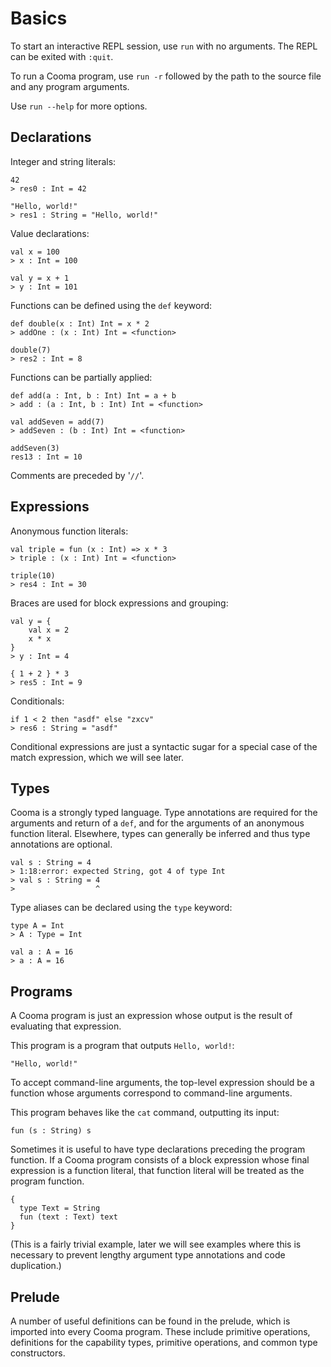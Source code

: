 # Basics

To start an interactive REPL session, use `run` with no arguments. The REPL can
be exited with `:quit`.

To run a Cooma program, use `run -r` followed by the path to the source file
and any program arguments.

Use `run --help` for more options.

## Declarations

Integer and string literals:

```
42
> res0 : Int = 42

"Hello, world!"
> res1 : String = "Hello, world!"
```

Value declarations:

```
val x = 100
> x : Int = 100

val y = x + 1
> y : Int = 101
```

Functions can be defined using the `def` keyword:

```
def double(x : Int) Int = x * 2
> addOne : (x : Int) Int = <function>

double(7)
> res2 : Int = 8
```

Functions can be partially applied:

```
def add(a : Int, b : Int) Int = a + b
> add : (a : Int, b : Int) Int = <function>

val addSeven = add(7)
> addSeven : (b : Int) Int = <function>

addSeven(3)
res13 : Int = 10
```

Comments are preceded by '`//`'.

## Expressions

Anonymous function literals:

```
val triple = fun (x : Int) => x * 3
> triple : (x : Int) Int = <function>

triple(10)
> res4 : Int = 30
```

Braces are used for block expressions and grouping:

```
val y = {
    val x = 2
    x * x
}
> y : Int = 4

{ 1 + 2 } * 3
> res5 : Int = 9
```

Conditionals:

```
if 1 < 2 then "asdf" else "zxcv"
> res6 : String = "asdf"
```

Conditional expressions are just a syntactic sugar for a special case of the
match expression, which we will see later. 

## Types

Cooma is a strongly typed language. Type annotations are required for the
arguments and return of a `def`, and for the arguments of an anonymous function
literal. Elsewhere, types can generally be inferred and thus type annotations
are optional.

```
val s : String = 4
> 1:18:error: expected String, got 4 of type Int
> val s : String = 4
>                  ^
```

Type aliases can be declared using the `type` keyword:

```
type A = Int
> A : Type = Int

val a : A = 16
> a : A = 16
```

## Programs

A Cooma program is just an expression whose output is the result of evaluating
that expression.

This program is a program that outputs `Hello, world!`:

```
"Hello, world!"
```

To accept command-line arguments, the top-level expression should be a
function whose arguments correspond to command-line arguments.

This program behaves like the `cat` command, outputting its input:

```
fun (s : String) s
```

Sometimes it is useful to have type declarations preceding the program
function. If a Cooma program consists of a block expression whose final
expression is a function literal, that function literal will be treated as the
program function.

```
{
  type Text = String
  fun (text : Text) text
}
```

(This is a fairly trivial example, later we will see examples where this is
necessary to prevent lengthy argument type annotations and code duplication.)

## Prelude

A number of useful definitions can be found in the prelude, which is imported
into every Cooma program. These include primitive operations, definitions for
the capability types, primitive operations, and common type constructors.
